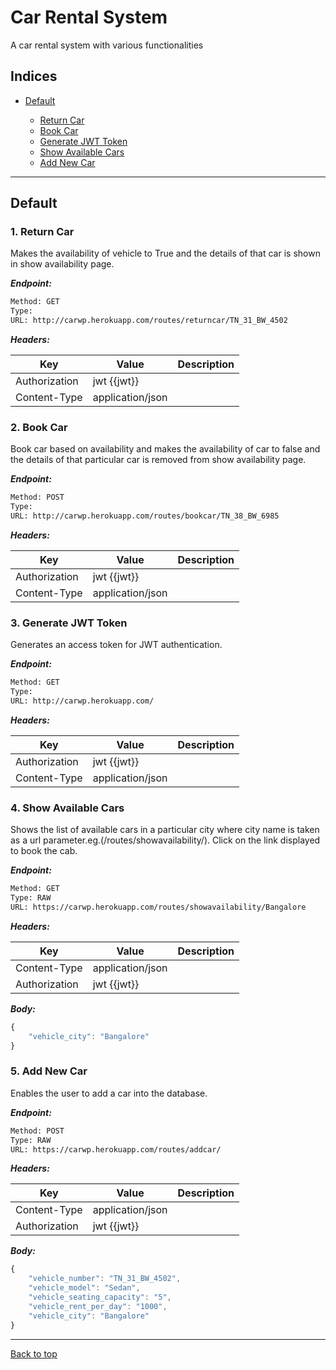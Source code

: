 
# Car Rental System

A car rental system with various functionalities


## Indices

* [Default](#default)

  * [Return Car](#1-return-car)
  * [Book Car](#2-book-car)
  * [Generate JWT Token](#3-generate-jwt-token)
  * [Show Available Cars](#4-show-available-cars)
  * [Add New Car](#5-add-new-car)


--------


## Default


### 1. Return Car


Makes the availability of vehicle to True and the details of that car is shown in show availability page.


***Endpoint:***

```bash
Method: GET
Type: 
URL: http://carwp.herokuapp.com/routes/returncar/TN_31_BW_4502
```


***Headers:***

| Key | Value | Description |
| --- | ------|-------------|
| Authorization | jwt {{jwt}} |  |
| Content-Type | application/json |  |


### 2. Book Car


Book car based on availability and makes the availability of car to false and the details of that particular car is removed from show availability page.


***Endpoint:***

```bash
Method: POST
Type: 
URL: http://carwp.herokuapp.com/routes/bookcar/TN_38_BW_6985
```


***Headers:***

| Key | Value | Description |
| --- | ------|-------------|
| Authorization | jwt {{jwt}} |  |
| Content-Type | application/json |  |


### 3. Generate JWT Token


Generates an access token for JWT authentication.


***Endpoint:***

```bash
Method: GET
Type: 
URL: http://carwp.herokuapp.com/
```


***Headers:***

| Key | Value | Description |
| --- | ------|-------------|
| Authorization | jwt {{jwt}} |  |
| Content-Type | application/json |  |


### 4. Show Available Cars


Shows the list of available cars in a particular city where city name is taken as a url parameter.eg.(/routes/showavailability/<type-your-city>).
Click on the link displayed to book the cab.


***Endpoint:***

```bash
Method: GET
Type: RAW
URL: https://carwp.herokuapp.com/routes/showavailability/Bangalore
```


***Headers:***

| Key | Value | Description |
| --- | ------|-------------|
| Content-Type | application/json |  |
| Authorization | jwt {{jwt}} |  |


***Body:***

```js        
{
    "vehicle_city": "Bangalore"
}
```


### 5. Add New Car


Enables the user to add a car into the database.


***Endpoint:***

```bash
Method: POST
Type: RAW
URL: https://carwp.herokuapp.com/routes/addcar/
```


***Headers:***

| Key | Value | Description |
| --- | ------|-------------|
| Content-Type | application/json |  |
| Authorization | jwt {{jwt}} |  |


***Body:***

```js        
{
    "vehicle_number": "TN_31_BW_4502",
    "vehicle_model": "Sedan",
    "vehicle_seating_capacity": "5",
    "vehicle_rent_per_day": "1000",
    "vehicle_city": "Bangalore"
}
```


---
[Back to top](#car-rental-system)

